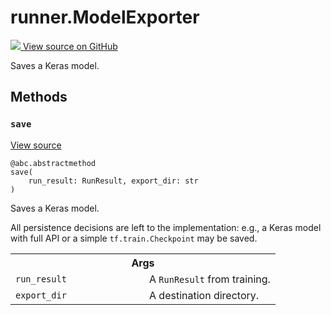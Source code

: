 # runner.ModelExporter

<!-- Insert buttons and diff -->

<a target="_blank" href="https://github.com/tensorflow/gnn/tree/master/tensorflow_gnn/runner/interfaces.py#L107-L121">
<img src="https://www.tensorflow.org/images/GitHub-Mark-32px.png" /> View source
on GitHub </a>

Saves a Keras model.

<!-- Placeholder for "Used in" -->

## Methods

<h3 id="save"><code>save</code></h3>

<a target="_blank" class="external" href="https://github.com/tensorflow/gnn/tree/master/tensorflow_gnn/runner/interfaces.py#L110-L121">View
source</a>

<pre class="devsite-click-to-copy prettyprint lang-py tfo-signature-link">
<code>@abc.abstractmethod</code>
<code>save(
    run_result: RunResult, export_dir: str
)
</code></pre>

Saves a Keras model.

All persistence decisions are left to the implementation: e.g., a Keras model
with full API or a simple `tf.train.Checkpoint` may be saved.

<!-- Tabular view -->

 <table class="responsive fixed orange">
<colgroup><col width="214px"><col></colgroup>
<tr><th colspan="2">Args</th></tr>

<tr>
<td>
<code>run_result</code>
</td>
<td>
A <code>RunResult</code> from training.
</td>
</tr><tr>
<td>
<code>export_dir</code>
</td>
<td>
A destination directory.
</td>
</tr>
</table>
